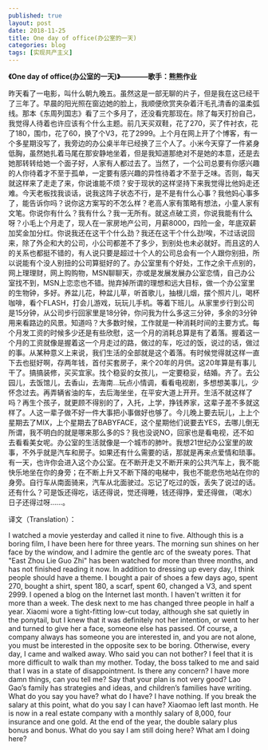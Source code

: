 ```yaml
---
published: true
layout: post
date: 2018-11-25
title: One day of office(办公室的一天)
categories: blog
tags: [实现共产主义]
---
```

**《One day of office(办公室的一天)》————歌手：熊熊作业**

昨天看了一电影，叫什么朝九晚五。虽然这是一部无聊的片子，但是我在这已经干了三年了。早晨的阳光照在窗边她的脸上，我顺便欣赏夹杂着汗毛孔清香的温柔弧线。那本《东周列国志》看了三个多月了，还没看完那现在。除了每天打扮自己，我觉得人待着也许应该有个什么主题。前几天买双鞋，花了270，买了件衬衣，花了180，围巾，花了60，换了个V3，花了2999。上个月在网上开了个博客，有一个多星期没写了，我旁边的办公桌半年已经换了三个人了。小米今天穿了一件紧身低胸，虽然她扎着马尾在那安静地坐着，但是我知道那绝对不是她的本意，还是去她那转转给她一个面子好，人家有人都过去了。当然了，一个公司总要有你感兴趣的人你待着才不至于孤单，一定要有感兴趣的异性待着才不至于乏味。否则，每天就这样来了走走了来，你说谁能不烦？安于现状的这样坚持下来我觉得比他妈走还难。今天老板找我谈话，说我这阵子状态不行，是不是有什么心事？我他妈心事多了，能告诉你吗？说你这方案写的不怎么样？老高人家有策略有想法，小童人家有文笔。你说你有什么？我有什么？我一无所有。就这点破工资，你说我能有什么呀？小毛上个月走了，现人在一家房地产公司，月薪8000，四险一金，年底双薪加奖金加分红。你说我还在这干个什么劲？我还在这干个什么劲!唉，不过话说回来，除了外企和大的公司，小公司都差不了多少，到别处也未必就好。而且这的人的关系也都挺不错的，有人说只要是超过十个人的公司总会有一个人跟你别扭，所以说能有个没人别扭的公司算挺好的了。办公室里有个好处，工作之余干点别的，网上理理财，网上购购物，MSN聊聊天，亦或是发展发展办公室恋情，自己办公室找不到，MSN上恋恋也不错。抛弃掉所谓的理想和远大目标，做一个办公室里的生物钟，多好。养盆儿花，种盆儿草，听首歌儿，抽根儿烟，摆个照片儿，喝杯咖啡，看个FLASH，打会儿游戏，玩玩儿手机。等着下班儿。从家里步行到公司是15分钟，从公司步行回家里是18分钟，你问我为什么多这三分钟，多余的3分钟用来看路边的风景。知道吗？大多数时候，工作就是一种消耗时间的主要方式。每个月发工资的时候多少还是有些欣慰，这一个月的消耗总算是有了着落。握着这一个月的工资就像是握着这一个月走过的路，做过的车，吃过的饭，说过的话，做过的事。从某种意义上来说，我们生活的全部就是这个着落。有时候觉得就这样一直下去也挺好啊，存两年钱，首付买套房子，来个20年的月供。这20年算是有事儿干了。搞搞装修，买买宜家。找个稳妥的女孩儿，一定要稳妥，结婚。齐了。去公园儿，去饭馆儿，去香山，去海南…玩点小情调，看看电视剧，多想想美事儿，少怀念过去。再弄辆省油的车，去后海坐坐，在平安大道上开开。生活不就这样了吗？再生个孩子，就更顾不得别的了，入托，上学，挣钱养家，这辈子差不多就这样了。人这一辈子做不好一件大事把小事做好也够了。今儿晚上要去玩儿，上上个星期去了MIX，上个星期去了BABYFACE，这个星期他们说要去YES，去哪儿倒无所谓，我不明白的就是哪来那么多的S？我也没说NO，回家也是看电视，还不如去看看美女呢。办公室的生活就像是一个城市的肺叶。我想21世纪办公室里的故事，不外乎就是汽车和房子。如果还有什么需要的话，那就是再来点爱情和琐事。有一天，也许你会进入这个办公室。在不断开走又不断开来的公共汽车上，我不能快乐地坐在你的身旁；在不断上升又不断下降的电梯中，我也不能悲伤地站在你的身旁。自行车从南面骑来，汽车从北面驶过。忘记了吃过的饭，丢失了说过的话。还有什么？可是饭还得吃，话还得说，觉还得睡，钱还得挣，爱还得做，（喝水）日子还得过呀……。

译文（Translation）：

I watched a movie yesterday and called it nine to five. Although this is a boring film, I have been here for three years. The morning sun shines on her face by the window, and I admire the gentle arc of the sweaty pores. That "East Zhou Lie Guo Zhi" has been watched for more than three months, and has not finished reading it now. In addition to dressing up every day, I think people should have a theme. I bought a pair of shoes a few days ago, spent 270, bought a shirt, spent 180, a scarf, spent 60, changed a V3, and spent 2999. I opened a blog on the Internet last month. I haven't written it for more than a week. The desk next to me has changed three people in half a year. Xiaomi wore a tight-fitting low-cut today, although she sat quietly in the ponytail, but I knew that it was definitely not her intention, or went to her and turned to give her a face, someone else has passed. Of course, a company always has someone you are interested in, and you are not alone, you must be interested in the opposite sex to be boring. Otherwise, every day, I came and walked away. Who said you can not bother? I feel that it is more difficult to walk than my mother. Today, the boss talked to me and said that I was in a state of disappointment. Is there any concern? I have more damn things, can you tell me? Say that your plan is not very good? Lao Gao’s family has strategies and ideas, and children’s families have writing. What do you say you have? what do I have? I have nothing. If you break the salary at this point, what do you say I can have? Xiaomao left last month. He is now in a real estate company with a monthly salary of 8,000, four insurance and one gold. At the end of the year, the double salary plus bonus and bonus. What do you say I am still doing here? What am I doing here?